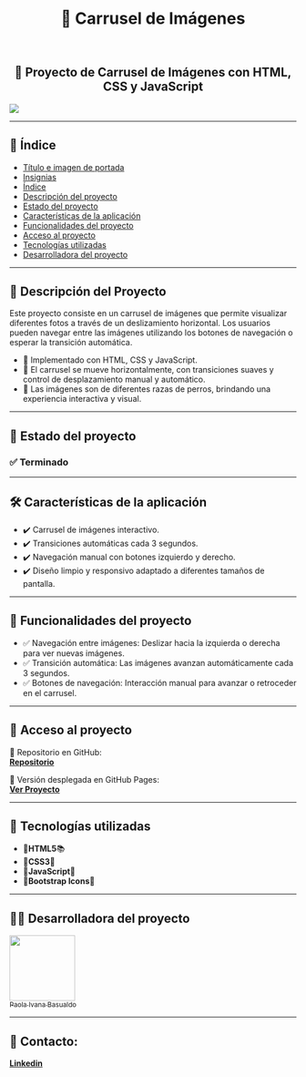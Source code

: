 <h1 id="titulo-e-imagen-de-portada" align="center">
  🐾 Carrusel de Imágenes
</h1>  <br>

<h2 align="center">
  📌 Proyecto de Carrusel de Imágenes con HTML, CSS y JavaScript
</h2>
<p id="insignias" align="left">
   <img src="https://img.shields.io/badge/STATUS-TERMINADO-blue">
</p>

---

## 📌 Índice

- [Título e imagen de portada](#titulo-e-imagen-de-portada)
- [Insignias](#insignias)
- [Índice](#-índice)
- [Descripción del proyecto](#-descripción-del-proyecto)
- [Estado del proyecto](#-estado-del-proyecto)
- [Características de la aplicación](#-características-de-la-aplicación)
- [Funcionalidades del proyecto](#-funcionalidades-del-proyecto)
- [Acceso al proyecto](#-acceso-al-proyecto)
- [Tecnologías utilizadas](#-tecnologías-utilizadas)
- [Desarrolladora del proyecto](#-desarrolladora-del-proyecto)

---

## 📖 Descripción del Proyecto

Este proyecto consiste en un carrusel de imágenes que permite visualizar diferentes fotos a través de un deslizamiento horizontal. Los usuarios pueden navegar entre las imágenes utilizando los botones de navegación o esperar la transición automática.

<ul>
  <li>🔹 Implementado con HTML, CSS y JavaScript.</li>
  <li>🔹 El carrusel se mueve horizontalmente, con transiciones suaves y control de desplazamiento manual y automático.</li>
  <li>🔹 Las imágenes son de diferentes razas de perros, brindando una experiencia interactiva y visual.</li>
</ul>

---

## 🚧 Estado del proyecto  

<h3 align="left">
  ✅ Terminado
</h3>

---

## 🛠️ Características de la aplicación  

<ul>
  <li>✔️ Carrusel de imágenes interactivo.</li>
  <li>✔️ Transiciones automáticas cada 3 segundos.</li>
  <li>✔️ Navegación manual con botones izquierdo y derecho.</li>
  <li>✔️ Diseño limpio y responsivo adaptado a diferentes tamaños de pantalla.</li>
</ul>

---

## 🔧 Funcionalidades del proyecto  

<ul>
  <li>✅ Navegación entre imágenes: Deslizar hacia la izquierda o derecha para ver nuevas imágenes.</li>
  <li>✅ Transición automática: Las imágenes avanzan automáticamente cada 3 segundos.</li>
  <li>✅ Botones de navegación: Interacción manual para avanzar o retroceder en el carrusel.</li>
</ul>

---

## 📁 Acceso al proyecto  

🔗 Repositorio en GitHub:  
**[Repositorio](https://github.com/PaolaBasualdo/carrusel)**

🔗 Versión desplegada en GitHub Pages:  
**[Ver Proyecto](https://paolabasualdo.github.io/carrusel/)**  

---

## 🚀 Tecnologías utilizadas  

<ul>
  <li>🔹<strong>HTML5</strong>📚</li>
  <li>🔹<strong>CSS3</strong>💚</li>
  <li>🔹<strong>JavaScript</strong>💪</li>
  <li>🔹<strong>Bootstrap Icons</strong>📸</li>
</ul>

---

## 👩‍💻 Desarrolladora del proyecto  

[<img src="https://avatars.githubusercontent.com/u/117169838?v=4" width=115><br><sub>Paola Ivana Basualdo</sub>](https://github.com/PaolaBasualdo) 

---

## 📩 Contacto: 

**[Linkedin](https://www.linkedin.com/in/paola-ivana-basualdo/)**

